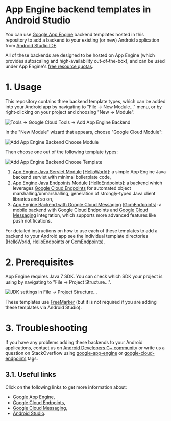 App Engine backend templates in Android Studio
==========================

You can use [Google App Engine](https://developers.google.com/appengine) backend templates hosted in this repository to add a backend to your existing (or new) Android application from [Android Studio IDE](http://developer.android.com/sdk/installing/studio.html).

All of these backends are designed to be hosted on App Engine (which provides autoscaling and high-availability out-of-the-box), and can be used under App Engine's [free resource quotas](https://developers.google.com/appengine/docs/quotas).

# 1. Usage

This repository contains three backend template types, which can be added into your Android app by navigating to "File &rarr; New Module..." menu, or by right-clicking on your project and choosing "New &rarr; Module".

![Tools &rarr; Google Cloud Tools &rarr; Add App Engine Backend](/doc/img/add-app-engine-backend-menu-scaled.png)

In the "New Module" wizard that appears, choose "Google Cloud Module":

![Add App Engine Backend Choose Module](/doc/img/choose_module.png)

Then choose one out of the following template types:

![Add App Engine Backend Choose Template](/doc/img/all.png)

1. [App Engine Java Servlet Module](/HelloWorld) [[HelloWorld](/HelloWorld)]: a simple App Engine Java backend servlet with minimal boilerplate code,
2. [App Engine Java Endpoints Module](/HelloEndpoints) [[HelloEndpoints](/HelloEndpoints)]: a backend which leverages [Google Cloud Endpoints](https://developers.google.com/appengine/docs/java/endpoints) for automated object marshalling/unmarshalling, generation of strongly-typed Java client libraries and so on,
3. [App Engine Backend with Google Cloud Messaging](/GcmEndpoints) [[GcmEndpoints](/GcmEndpoints)]: a mobile backend with Google Cloud Endpoints and [Google Cloud Messaging](http://developer.android.com/google/gcm) integration, which supports more advanced features like push notifications.

For detailed instructions on how to use each of these templates to add a backend to your Android app see the individual template directories ([HelloWorld](/HelloWorld), [HelloEndpoints](/HelloEndpoints) or [GcmEndpoints](/GcmEndpoints)).

# 2. Prerequisites

App Engine requires Java 7 SDK. You can check which SDK your project is using by navigating to "File &rarr; Project Structure...".

![JDK settings in File &rarr; Project Structure...](/doc/img/jdk-settings.png)

These templates use [FreeMarker](http://freemarker.org) (but it is not required if you are adding these templates via Android Studio).

# 3. Troubleshooting

If you have any problems adding these backends to your Android applications, contact us on [Android Developers G+ community](https://plus.google.com/+AndroidDevelopers) or write us a question on StackOverflow using [google-app-engine](http://stackoverflow.com/questions/tagged/google-app-engine) or [google-cloud-endpoints](http://stackoverflow.com/questions/tagged/google-cloud-endpoints) tags.

## 3.1. Useful links

Click on the following links to get more information about:
* [Google App Engine](https://developers.google.com/appengine/),
* [Google Cloud Endpoints](https://developers.google.com/appengine/docs/java/endpoints/),
* [Google Cloud Messaging](http://developer.android.com/google/gcm/index.html),
* [Android Studio](http://developer.android.com/sdk/installing/studio.html).

